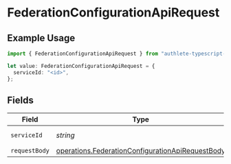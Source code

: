 # FederationConfigurationApiRequest

## Example Usage

```typescript
import { FederationConfigurationApiRequest } from "authlete-typescript-sdk/models/operations";

let value: FederationConfigurationApiRequest = {
  serviceId: "<id>",
};
```

## Fields

| Field                                                                                                                | Type                                                                                                                 | Required                                                                                                             | Description                                                                                                          |
| -------------------------------------------------------------------------------------------------------------------- | -------------------------------------------------------------------------------------------------------------------- | -------------------------------------------------------------------------------------------------------------------- | -------------------------------------------------------------------------------------------------------------------- |
| `serviceId`                                                                                                          | *string*                                                                                                             | :heavy_check_mark:                                                                                                   | A service ID.                                                                                                        |
| `requestBody`                                                                                                        | [operations.FederationConfigurationApiRequestBody](../../models/operations/federationconfigurationapirequestbody.md) | :heavy_minus_sign:                                                                                                   | N/A                                                                                                                  |